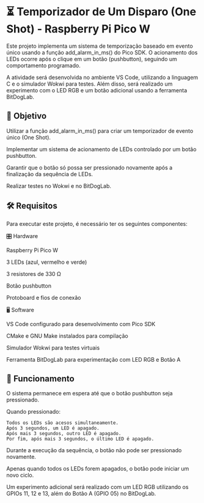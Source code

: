 # ⏳ Temporizador de Um Disparo (One Shot) - Raspberry Pi Pico W
Este projeto implementa um sistema de temporização baseado em evento único usando a função add_alarm_in_ms() do Pico SDK. O acionamento dos LEDs ocorre após o clique em um botão (pushbutton), seguindo um comportamento programado.

A atividade será desenvolvida no ambiente VS Code, utilizando a linguagem C e o simulador Wokwi para testes. Além disso, será realizado um experimento com o LED RGB e um botão adicional usando a ferramenta BitDogLab.

## 📌 Objetivo

Utilizar a função add_alarm_in_ms() para criar um temporizador de evento único (One Shot).

Implementar um sistema de acionamento de LEDs controlado por um botão pushbutton.

Garantir que o botão só possa ser pressionado novamente após a finalização da sequência de LEDs.

Realizar testes no Wokwi e no BitDogLab.

## 🛠 Requisitos

Para executar este projeto, é necessário ter os seguintes componentes:

🎛 Hardware

Raspberry Pi Pico W

3 LEDs (azul, vermelho e verde)

3 resistores de 330 Ω

Botão pushbutton

Protoboard e fios de conexão

🖥 Software

VS Code configurado para desenvolvimento com Pico SDK

CMake e GNU Make instalados para compilação

Simulador Wokwi para testes virtuais

Ferramenta BitDogLab para experimentação com LED RGB e Botão A 

## 🔧 Funcionamento

O sistema permanece em espera até que o botão pushbutton seja pressionado.

Quando pressionado:
  
    Todos os LEDs são acesos simultaneamente.
    Após 3 segundos, um LED é apagado.
    Após mais 3 segundos, outro LED é apagado.
    Por fim, após mais 3 segundos, o último LED é apagado.

Durante a execução da sequência, o botão não pode ser pressionado novamente.

Apenas quando todos os LEDs forem apagados, o botão pode iniciar um novo ciclo.

Um experimento adicional será realizado com um LED RGB utilizando os GPIOs 11, 12 e 13, além do Botão A (GPIO 05) no BitDogLab.
